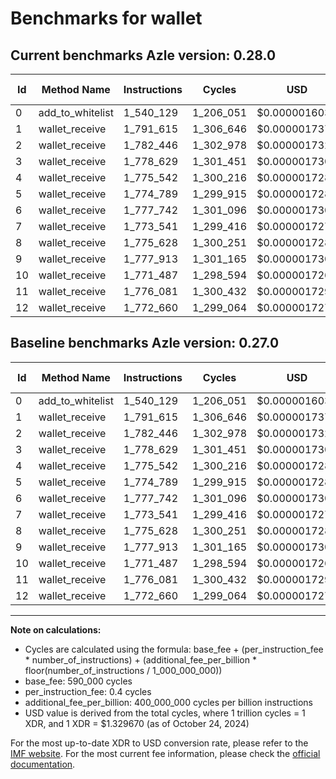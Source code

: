 # Benchmarks for wallet

## Current benchmarks Azle version: 0.28.0

| Id  | Method Name      | Instructions | Cycles    | USD           | USD/Million Calls | Change                     |
| --- | ---------------- | ------------ | --------- | ------------- | ----------------- | -------------------------- |
| 0   | add_to_whitelist | 1_540_129    | 1_206_051 | $0.0000016036 | $1.60             | <font color="red">0</font> |
| 1   | wallet_receive   | 1_791_615    | 1_306_646 | $0.0000017374 | $1.73             | <font color="red">0</font> |
| 2   | wallet_receive   | 1_782_446    | 1_302_978 | $0.0000017325 | $1.73             | <font color="red">0</font> |
| 3   | wallet_receive   | 1_778_629    | 1_301_451 | $0.0000017305 | $1.73             | <font color="red">0</font> |
| 4   | wallet_receive   | 1_775_542    | 1_300_216 | $0.0000017289 | $1.72             | <font color="red">0</font> |
| 5   | wallet_receive   | 1_774_789    | 1_299_915 | $0.0000017285 | $1.72             | <font color="red">0</font> |
| 6   | wallet_receive   | 1_777_742    | 1_301_096 | $0.0000017300 | $1.73             | <font color="red">0</font> |
| 7   | wallet_receive   | 1_773_541    | 1_299_416 | $0.0000017278 | $1.72             | <font color="red">0</font> |
| 8   | wallet_receive   | 1_775_628    | 1_300_251 | $0.0000017289 | $1.72             | <font color="red">0</font> |
| 9   | wallet_receive   | 1_777_913    | 1_301_165 | $0.0000017301 | $1.73             | <font color="red">0</font> |
| 10  | wallet_receive   | 1_771_487    | 1_298_594 | $0.0000017267 | $1.72             | <font color="red">0</font> |
| 11  | wallet_receive   | 1_776_081    | 1_300_432 | $0.0000017291 | $1.72             | <font color="red">0</font> |
| 12  | wallet_receive   | 1_772_660    | 1_299_064 | $0.0000017273 | $1.72             | <font color="red">0</font> |

## Baseline benchmarks Azle version: 0.27.0

| Id  | Method Name      | Instructions | Cycles    | USD           | USD/Million Calls |
| --- | ---------------- | ------------ | --------- | ------------- | ----------------- |
| 0   | add_to_whitelist | 1_540_129    | 1_206_051 | $0.0000016036 | $1.60             |
| 1   | wallet_receive   | 1_791_615    | 1_306_646 | $0.0000017374 | $1.73             |
| 2   | wallet_receive   | 1_782_446    | 1_302_978 | $0.0000017325 | $1.73             |
| 3   | wallet_receive   | 1_778_629    | 1_301_451 | $0.0000017305 | $1.73             |
| 4   | wallet_receive   | 1_775_542    | 1_300_216 | $0.0000017289 | $1.72             |
| 5   | wallet_receive   | 1_774_789    | 1_299_915 | $0.0000017285 | $1.72             |
| 6   | wallet_receive   | 1_777_742    | 1_301_096 | $0.0000017300 | $1.73             |
| 7   | wallet_receive   | 1_773_541    | 1_299_416 | $0.0000017278 | $1.72             |
| 8   | wallet_receive   | 1_775_628    | 1_300_251 | $0.0000017289 | $1.72             |
| 9   | wallet_receive   | 1_777_913    | 1_301_165 | $0.0000017301 | $1.73             |
| 10  | wallet_receive   | 1_771_487    | 1_298_594 | $0.0000017267 | $1.72             |
| 11  | wallet_receive   | 1_776_081    | 1_300_432 | $0.0000017291 | $1.72             |
| 12  | wallet_receive   | 1_772_660    | 1_299_064 | $0.0000017273 | $1.72             |

---

**Note on calculations:**

- Cycles are calculated using the formula: base_fee + (per_instruction_fee \* number_of_instructions) + (additional_fee_per_billion \* floor(number_of_instructions / 1_000_000_000))
- base_fee: 590_000 cycles
- per_instruction_fee: 0.4 cycles
- additional_fee_per_billion: 400_000_000 cycles per billion instructions
- USD value is derived from the total cycles, where 1 trillion cycles = 1 XDR, and 1 XDR = $1.329670 (as of October 24, 2024)

For the most up-to-date XDR to USD conversion rate, please refer to the [IMF website](https://www.imf.org/external/np/fin/data/rms_sdrv.aspx).
For the most current fee information, please check the [official documentation](https://internetcomputer.org/docs/current/developer-docs/gas-cost#execution).
